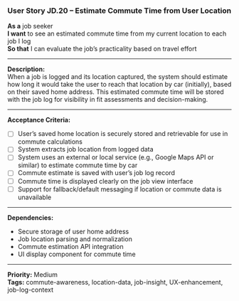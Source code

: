 ### User Story JD.20 – Estimate Commute Time from User Location

**As a** job seeker  
**I want** to see an estimated commute time from my current location to each job I log  
**So that** I can evaluate the job’s practicality based on travel effort

---

**Description:**  
When a job is logged and its location captured, the system should estimate how long it would take the user to reach that location by car (initially), based on their saved home address. This estimated commute time will be stored with the job log for visibility in fit assessments and decision-making.

---

**Acceptance Criteria:**
- [ ] User’s saved home location is securely stored and retrievable for use in commute calculations
- [ ] System extracts job location from logged data
- [ ] System uses an external or local service (e.g., Google Maps API or similar) to estimate commute time by car
- [ ] Commute estimate is saved with user’s job log record
- [ ] Commute time is displayed clearly on the job view interface
- [ ] Support for fallback/default messaging if location or commute data is unavailable

---

**Dependencies:**
- Secure storage of user home address
- Job location parsing and normalization
- Commute estimation API integration
- UI display component for commute time

---

**Priority:** Medium  
**Tags:** commute-awareness, location-data, job-insight, UX-enhancement, job-log-context
